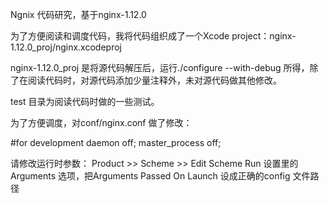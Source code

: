 Ngnix 代码研究，基于nginx-1.12.0

为了方便阅读和调度代码，我将代码组织成了一个Xcode project：nginx-1.12.0_proj/nginx.xcodeproj

nginx-1.12.0_proj 是将源代码解压后，运行./configure --with-debug 所得，除了在阅读代码时，对源代码添加少量注释外，未对源代码做其他修改。

test 目录为阅读代码时做的一些测试。

为了方便调度，对conf/nginx.conf 做了修改：

#for development
daemon off;
master_process off;

请修改运行时参数：
Product >> Scheme >> Edit Scheme
Run 设置里的 Arguments 选项，把Arguments Passed On Launch 设成正确的config 文件路径



